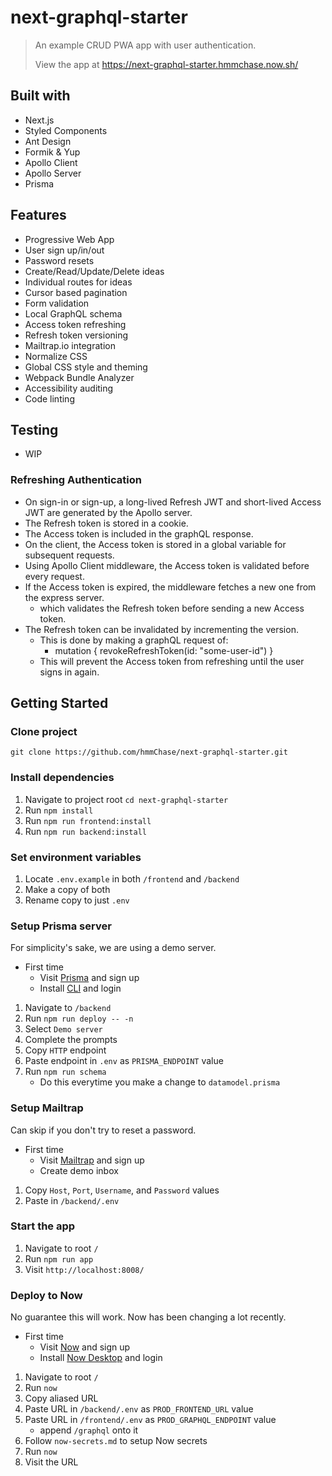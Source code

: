 # next-graphql-starter

> An example CRUD PWA app with user authentication.
>
> View the app at <https://next-graphql-starter.hmmchase.now.sh/>

## Built with

- Next.js
- Styled Components
- Ant Design
- Formik & Yup
- Apollo Client
- Apollo Server
- Prisma

## Features

- Progressive Web App
- User sign up/in/out
- Password resets
- Create/Read/Update/Delete ideas
- Individual routes for ideas
- Cursor based pagination
- Form validation
- Local GraphQL schema
- Access token refreshing
- Refresh token versioning
- Mailtrap.io integration
- Normalize CSS
- Global CSS style and theming
- Webpack Bundle Analyzer
- Accessibility auditing
- Code linting

## Testing

- WIP

### Refreshing Authentication

- On sign-in or sign-up, a long-lived Refresh JWT and short-lived Access JWT are generated by the Apollo server.
- The Refresh token is stored in a cookie.
- The Access token is included in the graphQL response.
- On the client, the Access token is stored in a global variable for subsequent requests.
- Using Apollo Client middleware, the Access token is validated before every request.
- If the Access token is expired, the middleware fetches a new one from the express server.
  - which validates the Refresh token before sending a new Access token.
- The Refresh token can be invalidated by incrementing the version.
  - This is done by making a graphQL request of:
    - mutation { revokeRefreshToken(id: "some-user-id") }
  - This will prevent the Access token from refreshing until the user signs in again.

## Getting Started

### Clone project

`git clone https://github.com/hmmChase/next-graphql-starter.git`

### Install dependencies

1. Navigate to project root `cd next-graphql-starter`
2. Run `npm install`
3. Run `npm run frontend:install`
4. Run `npm run backend:install`

### Set environment variables

1. Locate `.env.example` in both `/frontend` and `/backend`
2. Make a copy of both
3. Rename copy to just `.env`

### Setup Prisma server

For simplicity's sake, we are using a demo server.

- First time
  - Visit [Prisma](https://www.prisma.io/) and sign up
  - Install [CLI](https://www.prisma.io/docs/prisma-cli-and-configuration/using-the-prisma-cli-alx4/) and login

1. Navigate to `/backend`
2. Run `npm run deploy -- -n`
3. Select `Demo server`
4. Complete the prompts
5. Copy `HTTP` endpoint
6. Paste endpoint in `.env` as `PRISMA_ENDPOINT` value
7. Run `npm run schema`
   - Do this everytime you make a change to `datamodel.prisma`

### Setup Mailtrap

Can skip if you don't try to reset a password.

- First time
  - Visit [Mailtrap](https://mailtrap.io) and sign up
  - Create demo inbox

1. Copy `Host`, `Port`, `Username`, and `Password` values
2. Paste in `/backend/.env`

### Start the app

1. Navigate to root `/`
2. Run `npm run app`
3. Visit `http://localhost:8008/`

### Deploy to Now

No guarantee this will work. Now has been changing a lot recently.

- First time
  - Visit [Now](https://zeit.co/now) and sign up
  - Install [Now Desktop](https://zeit.co/download) and login

1. Navigate to root `/`
2. Run `now`
3. Copy aliased URL
4. Paste URL in `/backend/.env` as `PROD_FRONTEND_URL` value
5. Paste URL in `/frontend/.env` as `PROD_GRAPHQL_ENDPOINT` value
   - append `/graphql` onto it
6. Follow `now-secrets.md` to setup Now secrets
7. Run `now`
8. Visit the URL
